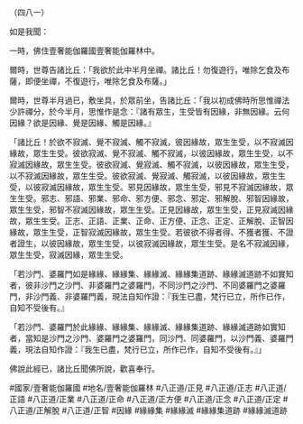 （四八一）

如是我聞：

一時，佛住壹奢能伽羅國壹奢能伽羅林中。

爾時，世尊告諸比丘：「我欲於此中半月坐禪。諸比丘！勿復遊行，唯除乞食及布薩，即便坐禪，不復遊行，唯除乞食及布薩。」

爾時，世尊半月過已，敷坐具，於眾前坐，告諸比丘：「我以初成佛時所思惟禪法少許禪分，於今半月，思惟作是念：『諸有眾生，生受皆有因緣，非無因緣。云何因緣？欲是因緣、覺是因緣、觸是因緣。』

「諸比丘！於欲不寂滅、覺不寂滅、觸不寂滅，彼因緣故，眾生生受，以不寂滅因緣故，眾生生受。彼欲寂滅、覺不寂滅、觸不寂滅，以彼因緣故，眾生生受，以不寂滅因緣故，眾生生受。彼欲寂滅、覺寂滅、觸不寂滅，以彼因緣故，眾生生受，以不寂滅因緣故，眾生生受。彼欲寂滅、覺寂滅、觸寂滅，以彼因緣故，眾生生受，以彼寂滅因緣故，眾生生受。邪見因緣故，眾生生受，邪見不寂滅因緣故，眾生生受。邪志、邪語、邪業、邪命、邪方便、邪念、邪定、邪解脫、邪智因緣故，眾生生受，邪智不寂滅因緣故，眾生生受。正見因緣故，眾生生受，正見寂滅因緣故，眾生生受。正志、正語、正業、正命、正方便、正念、正定、正解脫、正智因緣故，眾生生受，正智寂滅因緣故，眾生生受。若彼欲不得者得、不獲者獲、不證者證生，以彼因緣故，眾生生受，以彼寂滅因緣故，眾生生受。是名不寂滅因緣，眾生生受，寂滅因緣，眾生生受。

「若沙門、婆羅門如是緣緣、緣緣集、緣緣滅、緣緣集道跡、緣緣滅道跡不如實知者，彼非沙門之沙門、非婆羅門之婆羅門，不同沙門之沙門、不同婆羅門之婆羅門，非沙門義、非婆羅門義，現法自知作證：『我生已盡，梵行已立，所作已作，自知不受後有。』

「若沙門、婆羅門於此緣緣、緣緣集、緣緣滅、緣緣集道跡、緣緣滅道跡如實知者，當知是沙門之沙門、婆羅門之婆羅門，同沙門、同婆羅門，以沙門義、婆羅門義，現法自知作證：『我生已盡，梵行已立，所作已作，自知不受後有。』」

佛說此經已，諸比丘聞佛所說，歡喜奉行。

#國家/壹奢能伽羅國
#地名/壹奢能伽羅林
#八正道/正見
#八正道/正志
#八正道/正語
#八正道/正業
#八正道/正命
#八正道/正方便
#八正道/正念
#八正道/正定
#八正道/正解脫
#八正道/正智
#因緣
#緣緣集
#緣緣滅
#緣緣集道跡
#緣緣滅道跡
